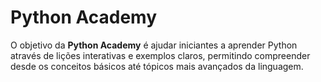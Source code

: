 # Python Academy
O objetivo da **Python Academy** é ajudar iniciantes a aprender Python através de lições interativas e exemplos claros, permitindo compreender desde os conceitos básicos até tópicos mais avançados da linguagem.
